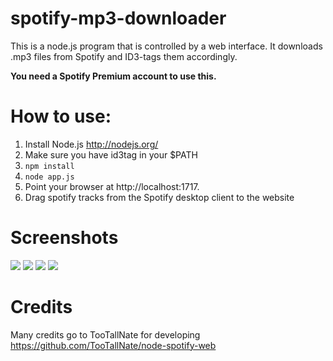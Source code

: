 spotify-mp3-downloader
======================

This is a node.js program that is controlled by a web interface. It downloads .mp3 files from Spotify and ID3-tags them accordingly.

**You need a Spotify Premium account to use this.**

# How to use:

1. Install Node.js http://nodejs.org/
2. Make sure you have id3tag in your $PATH
3. `npm install`
4. `node app.js`
5. Point your browser at http://localhost:1717.
6. Drag spotify tracks from the Spotify desktop client to the website

# Screenshots
![](http://i.imgur.com/4jSZ7HX.png)
![](http://i.imgur.com/z976IIY.png)
![](http://i.imgur.com/xGZPkIV.png)
![](http://i.imgur.com/7uSE4ns.png)



# Credits
Many credits go to TooTallNate for developing https://github.com/TooTallNate/node-spotify-web
